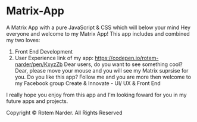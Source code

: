 # Matrix-App
A Matrix App with a pure JavaScript &amp; CSS which will below your mind 
Hey everyone and welcome to my Matrix App! This app includes and combined my two loves:
1) Front End Development
2) User Experience
link of my app: https://codepen.io/rotem-narder/pen/KxyzZb
Dear users, do you want to see something cool? Dear, please move your mouse and you will see my Matrix suprsise for you.
Do you like this app? Follow me and you are more then welcome to my Facebook group Create & Innovate - UI/ UX & Front End

I really hope you enjoy from this app and I'm looking foward for you in my future apps and projects.

Copyright © Rotem Narder. All Rights Reserved
